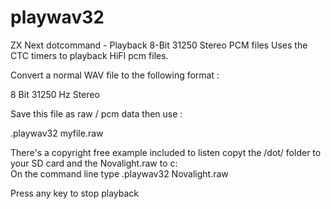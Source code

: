 # playwav32
 ZX Next dotcommand - Playback 8-Bit 31250 Stereo PCM files
 Uses the CTC timers to playback HiFI pcm files. 
 
 Convert a normal WAV file to the following format :
 
 8 Bit 
 31250 Hz 
 Stereo 

Save this file as raw / pcm data then use :

.playwav32 myfile.raw

There's a copyright free example included to listen copyt the /dot/ folder to your SD card and the Novalight.raw to c:\
On the command line type .playwav32 Novalight.raw

Press any key to stop playback

